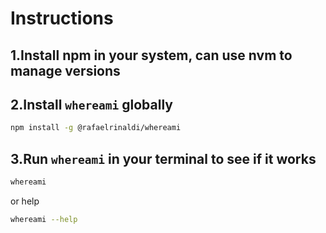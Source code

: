 # Instructions

## 1.Install npm in your system, can use nvm to manage versions

## 2.Install `whereami` globally

```bash
npm install -g @rafaelrinaldi/whereami
```

## 3.Run `whereami` in your terminal to see if it works

```bash
whereami
```

or help

```bash
whereami --help
```
